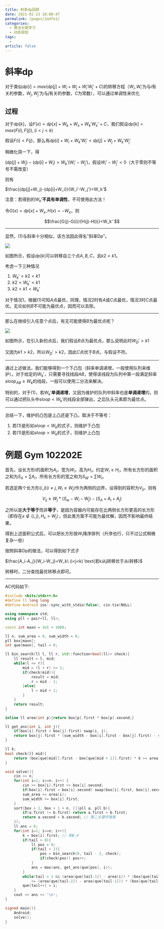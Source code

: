 ```yaml
---
title: 斜率dp回顾
date: 2021-02-23 18:00:47
permalink: /pages/2adfe1/
categories: 
  - 算法分类学习
  - 动态规划
tags: 
  - 
article: false
---
```



# 斜率dp

对于类似$dp[i]=max(dp[j]+W_i+W_j+W_i'W_j'+C)$的转移方程（$W_i,W_i'$为与$i$有关的参数，$W_j,W_j'$为与$j$有关的参数，$C$为常数），可以通过单调性来优化



## 过程

对于$dp[k]$，设$F(x)=dp[x]+W_k+W_x+W_k'W_x'+C$，我们假设$dp[k]=max(F(i),F(j)),(i<j<k)$

假设$F(i)<F(j)$，那么有$dp[i]+W_i+W_k'W_i'<dp[j]+W_j+W_k'W_j'$

稍微化简一下，得

$(dp[j]+W_j)-(dp[i]+W_i)>W_k'(W_i'-W_j')$，假设$W_i'-W_j'<0$（大于零则不等号不需改变）

则有

$\frac{(dp[j]+W_j)-(dp[i]+W_i)}{W_i'-W_j'}<W_k'$

注意：若得到的$W_k'$**不具有单调性**，不可使用此方法！

令$G(x)=dp[x]+W_x,H(x)=-W_x$，则

$$\frac{G(j)-G(i)}{H(j)-H(i)}<W_k' $$

------

显然，$(1)$与斜率十分相似，该方法因此得名"斜率Dp"。

![](./assets/斜率dp_1.png)

如图所示，假设$dp[k]$可以转移自三个点$A,B,C$，且$k2<k1$。

考虑一下三种情况

1.  $W_k'<k2<k1$
2.  $k2<W_k'<k1$
3.  $k2<k1<W_k'$

对于情况1，根据$(1)$可知$A$点最优，同理，情况2时有$A$或$C$点最优，情况3时$C$点最优。无论如何$B$不可能为最优点，因而可以去除。

------

那么在继续引入任意个点后，有无可能使得$B$为最优点呢？

![](./assets/斜率dp_2.png)

如图所示，在引入新的点后，我们假设$B$点为最优点，那么说明此时$W_D'>k1$

又因为$k1>k2$，所以$W_D'>k2$，因此$C$点优于$B$点，与假设不符。

------

通过上述做法，我们能够得到一个下凸包（斜率单调递增，一般使用队列来维护）。对于给定的$W_k'$，只需要寻找线段$AB$，使得该线段为队列中第一段满足斜率$sloop_{AB}\ge W_k$的线段，一般可以使用二分法来解决。

特别的，对于$(1)$，若$W_k'$**单调递增**，又因为维护的队列中斜率也是**单调递增**的，则可以通过把队头中$sloop<W_k'$的线段全部弹出，之后队头元素即为最优点。

------

总结一下，维护的凸包是上凸还是下凸，取决于不等号：

1.  若$(1)$是形如$sloop<W_k$的式子，则维护下凸包
2.  若$(1)$是形如$sloop>W_k$的式子，则维护上凸包



# 例题 Gym 102202E

首先，设长方形$i$的面积为$A_i$，宽为$W_i$，高为$H_i$，约定$W_i\ge H_i$，所有长方形的面积之和为$S_A=\sum A_i$，所有长方形的宽之和为$S_W=\sum W_i$。

若选定两个长方形$(i,j)(i\ne j,W_i\ge W_j)$作为两侧的边界，设得到的容积为$V_{ij}$，则有

$$V_{ij}\ge W_j*(S_w-W_i-W_j)-(S_A+A_i+A_j)$$

之所以是**大于等于**而非**等于**，是因为容器内可能存在比两侧长方形更高的长方形（即存在$x\not\in\{i,j\}, H_x>W_j$），但此类方案不可能为最优解，因而不影响最终结果。

得到上述面积公式后，可以把长方形按$W_i$降序排列（升序也行，只不过公式稍微复杂一些）

按照斜率Dp的做法，可以得到如下式子

$\frac{A_i-A_j}{W_i-W_j}<W_k\ (i<j<k) \text{若k从j转移优于从i转移}$

转移时，二分查找最优转移点即可。

------

AC代码如下:

```cpp
#include <bits/stdc++.h>
#define ll long long
#define Android ios::sync_with_stdio(false), cin.tie(NULL)

using namespace std;
using pll = pair<ll, ll>;

const int maxn = 3e5 + 1000;

ll n, sum_area = 0, sum_width = 0;
pll box[maxn];
int que[maxn], tail = 0;

ll bin_search(ll l, ll r, std::function<bool(ll)> check){
    ll result = l, mid;
    while(l <= r){
        mid = (l + r) >> 1;
        if(check(mid)){
            result = mid;
            r = mid - 1;
        }else{
            l = mid + 1;
        }
    }
    return result;
}

inline ll area(int p){return box[p].first * box[p].second;}

ll get_ans(int i, int j){
    if(box[i].first < box[j].first) swap(i, j);
    return box[j].first * (sum_width - box[i].first - box[j].first) - sum_area + area(i) + area(j);
}

ll k;
bool check(ll mid){
    return (box[que[mid]].first - box[que[mid + 1]].first) * k >= area(que[mid]) - area(que[mid + 1]);
}

void solve(){
    cin >> n;
    for(int i=1; i<=n; i++) {
        cin >> box[i].first >> box[i].second;
        if(box[i].first < box[i].second) swap(box[i].first, box[i].second);
        sum_area += area(i);
        sum_width += box[i].first;
    }
    sort(box + 1, box + 1 + n, [](pll a, pll b){
        if(a.first != b.first) return a.first > b.first;
        return a.second > b.second; // 第二关键字随意
    });
    ll ans = 0;
    for(int i=1; i<=n; i++){
        k = box[i].first; // 即W_k'
        if(tail > 0){
            ll pos = 0;
            if(tail > 1){
                pos = bin_search(0, tail - 2, check);
                if(check(pos)) pos++;
            }
            ans = max(ans, get_ans(que[pos], i));
        }
        while(tail > 1 && (area(que[tail-1]) - area(i)) * (box[que[tail-2]].first - box[que[tail-1]].first) 
            <= (area(que[tail-2]) - area(que[tail-1])) * (box[que[tail-1]].first - box[i].first)) tail--;
        que[tail++] = i;
    }
    cout << ans << '\n';
}

signed main(){
    Android;
    solve();
}

```



